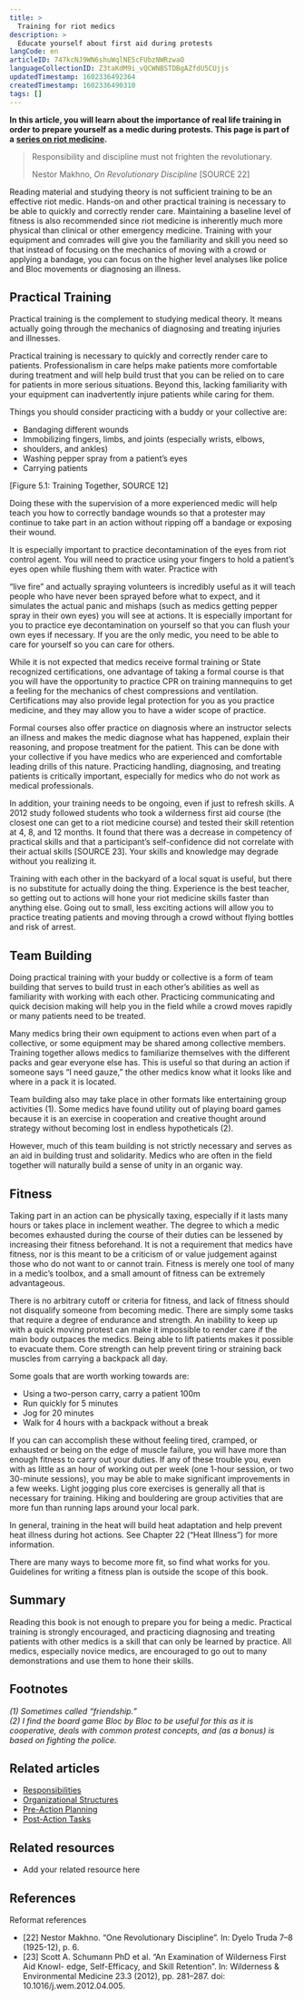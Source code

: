 ```yaml
---
title: >
  Training for riot medics
description: >
  Educate yourself about first aid during protests
langCode: en
articleID: 747kcNJ9WN6shuWqlNE5cFUbzNWRzwaO
languageCollectionID: Z3taKdM9i_vQCWNBSTDBgAZfdU5CUjjs
updatedTimestamp: 1602336492364
createdTimestamp: 1602336490310
tags: []
---
```


**In this article, you will learn about the importance of real life training in order to prepare yourself as a medic during protests. This page is part of a** [**series on riot medicine**](/wellbeing/riot-medicine)**.**

> Responsibility and discipline must not frighten the revolutionary.
> 
> Nestor Makhno, _On Revolutionary Discipline_ \[SOURCE 22\]

Reading material and studying theory is not sufficient training to be an effective riot medic. Hands-on and other practical training is necessary to be able to quickly and correctly render care. Maintaining a baseline level of fitness is also recommended since riot medicine is inherently much more physical than clinical or other emergency medicine. Training with your equipment and comrades will give you the familiarity and skill you need so that instead of focusing on the mechanics of moving with a crowd or applying a bandage, you can focus on the higher level analyses like police and Bloc movements or diagnosing an illness.

## Practical Training

Practical training is the complement to studying medical theory. It means actually going through the mechanics of diagnosing and treating injuries and illnesses.

Practical training is necessary to quickly and correctly render care to patients. Professionalism in care helps make patients more comfortable during treatment and will help build trust that you can be relied on to care for patients in more serious situations. Beyond this, lacking familiarity with your equipment can inadvertently injure patients while caring for them.

Things you should consider practicing with a buddy or your collective are:

-   Bandaging different wounds
-   Immobilizing fingers, limbs, and joints (especially wrists, elbows,
-   shoulders, and ankles)
-   Washing pepper spray from a patient’s eyes
-   Carrying patients

\[Figure 5.1: Training Together, SOURCE 12\]

Doing these with the supervision of a more experienced medic will help teach you how to correctly bandage wounds so that a protester may continue to take part in an action without ripping off a bandage or exposing their wound.

It is especially important to practice decontamination of the eyes from riot control agent. You will need to practice using your fingers to hold a patient’s eyes open while flushing them with water. Practice with

“live fire” and actually spraying volunteers is incredibly useful as it will teach people who have never been sprayed before what to expect, and it simulates the actual panic and mishaps (such as medics getting pepper spray in their own eyes) you will see at actions. It is especially important for you to practice eye decontamination on yourself so that you can flush your own eyes if necessary. If you are the only medic, you need to be able to care for yourself so you can care for others.

While it is not expected that medics receive formal training or State recognized certifications, one advantage of taking a formal course is that you will have the opportunity to practice CPR on training mannequins to get a feeling for the mechanics of chest compressions and ventilation. Certifications may also provide legal protection for you as you practice medicine, and they may allow you to have a wider scope of practice.

Formal courses also offer practice on diagnosis where an instructor selects an illness and makes the medic diagnose what has happened, explain their reasoning, and propose treatment for the patient. This can be done with your collective if you have medics who are experienced and comfortable leading drills of this nature. Practicing handling, diagnosing, and treating patients is critically important, especially for medics who do not work as medical professionals.

In addition, your training needs to be ongoing, even if just to refresh skills. A 2012 study followed students who took a wilderness first aid course (the closest one can get to a riot medicine course) and tested their skill retention at 4, 8, and 12 months. It found that there was a decrease in competency of practical skills and that a participant’s self-confidence did not correlate with their actual skills \[SOURCE 23\]. Your skills and knowledge may degrade without you realizing it.

Training with each other in the backyard of a local squat is useful, but there is no substitute for actually doing the thing. Experience is the best teacher, so getting out to actions will hone your riot medicine skills faster than anything else. Going out to small, less exciting actions will allow you to practice treating patients and moving through a crowd without flying bottles and risk of arrest.

## Team Building

Doing practical training with your buddy or collective is a form of team building that serves to build trust in each other’s abilities as well as familiarity with working with each other. Practicing communicating and quick decision making will help you in the field while a crowd moves rapidly or many patients need to be treated.

Many medics bring their own equipment to actions even when part of a collective, or some equipment may be shared among collective members. Training together allows medics to familiarize themselves with the different packs and gear everyone else has. This is useful so that during an action if someone says “I need gauze,” the other medics know what it looks like and where in a pack it is located.

Team building also may take place in other formats like entertaining group activities (1). Some medics have found utility out of playing board games because it is an exercise in cooperation and creative thought around strategy without becoming lost in endless hypotheticals (2).

However, much of this team building is not strictly necessary and serves as an aid in building trust and solidarity. Medics who are often in the field together will naturally build a sense of unity in an organic way.

## Fitness

Taking part in an action can be physically taxing, especially if it lasts many hours or takes place in inclement weather. The degree to which a medic becomes exhausted during the course of their duties can be lessened by increasing their fitness beforehand. It is not a requirement that medics have fitness, nor is this meant to be a criticism of or value judgement against those who do not want to or cannot train. Fitness is merely one tool of many in a medic’s toolbox, and a small amount of fitness can be extremely advantageous.

There is no arbitrary cutoff or criteria for fitness, and lack of fitness should not disqualify someone from becoming medic. There are simply some tasks that require a degree of endurance and strength. An inability to keep up with a quick moving protest can make it impossible to render care if the main body outpaces the medics. Being able to lift patients makes it possible to evacuate them. Core strength can help prevent tiring or straining back muscles from carrying a backpack all day.

Some goals that are worth working towards are:

-   Using a two-person carry, carry a patient 100m
-   Run quickly for 5 minutes
-   Jog for 20 minutes
-   Walk for 4 hours with a backpack without a break

If you can can accomplish these without feeling tired, cramped, or exhausted or being on the edge of muscle failure, you will have more than enough fitness to carry out your duties. If any of these trouble you, even with as little as an hour of working out per week (one 1-hour session, or two 30-minute sessions), you may be able to make significant improvements in a few weeks. Light jogging plus core exercises is generally all that is necessary for training. Hiking and bouldering are group activities that are more fun than running laps around your local park.

In general, training in the heat will build heat adaptation and help prevent heat illness during hot actions. See Chapter 22 (“Heat Illness”) for more information.

There are many ways to become more fit, so find what works for you. Guidelines for writing a fitness plan is outside the scope of this book.

## Summary

Reading this book is not enough to prepare you for being a medic. Practical training is strongly encouraged, and practicing diagnosing and treating patients with other medics is a skill that can only be learned by practice. All medics, especially novice medics, are encouraged to go out to many demonstrations and use them to hone their skills.

## Footnotes

_(1) Sometimes called “friendship.”_  
_(2) I find the board game Bloc by Bloc to be useful for this as it is cooperative, deals with common protest concepts, and (as a bonus) is based on fighting the police._

## Related articles

-   [Responsibilities](/wellbeing/riot-medicine/responsibilities)
-   [Organizational Structures](/wellbeing/riot-medicine/organizational-structures)
-   [Pre-Action Planning](/wellbeing/riot-medicine/pre-action-planning)
-   [Post-Action Tasks](/wellbeing/riot-medicine/post-action-tasks)

## Related resources

-   Add your related resource here

## References

Reformat references

-   \[22\] Nestor Makhno. “One Revolutionary Discipline”. In: Dyelo Truda 7–8 (1925-12), p. 6.
-   \[23\] Scott A. Schumann PhD et al. “An Examination of Wilderness First Aid Knowl- edge, Self-Efficacy, and Skill Retention”. In: Wilderness & Environmental Medicine 23.3 (2012), pp. 281–287. doi: 10.1016/j.wem.2012.04.005.